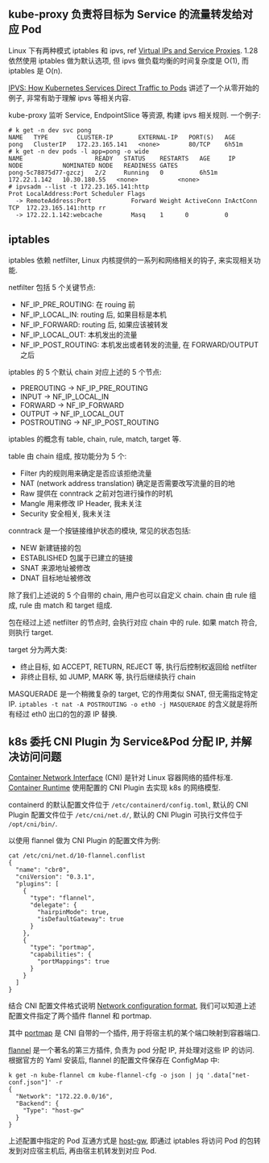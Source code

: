 ## kube-proxy 负责将目标为 Service 的流量转发给对应 Pod
Linux 下有两种模式 iptables 和 ipvs,
ref [Virtual IPs and Service Proxies](https://kubernetes.io/docs/reference/networking/virtual-ips/).
1.28 依然使用 iptables 做为默认选项, 但 ipvs 做负载均衡的时间复杂度是 O(1), 而 iptables 是 O(n).

[IPVS: How Kubernetes Services Direct Traffic to Pods](https://dustinspecker.com/posts/ipvs-how-kubernetes-services-direct-traffic-to-pods/)
讲述了一个从零开始的例子, 非常有助于理解 ipvs 等相关内容.

kube-proxy 监听 Service, EndpointSlice 等资源, 构建 ipvs 相关规则. 一个例子:
```shell
# k get -n dev svc pong
NAME   TYPE        CLUSTER-IP       EXTERNAL-IP   PORT(S)   AGE
pong   ClusterIP   172.23.165.141   <none>        80/TCP    6h51m
# k get -n dev pods -l app=pong -o wide
NAME                    READY   STATUS    RESTARTS   AGE     IP             NODE           NOMINATED NODE   READINESS GATES
pong-5c78875d77-gzczj   2/2     Running   0          6h51m   172.22.1.142   10.30.180.55   <none>           <none>
# ipvsadm --list -t 172.23.165.141:http
Prot LocalAddress:Port Scheduler Flags
  -> RemoteAddress:Port           Forward Weight ActiveConn InActConn
TCP  172.23.165.141:http rr
  -> 172.22.1.142:webcache        Masq    1      0          0
```

## iptables
iptables 依赖 netfilter, Linux 内核提供的一系列和网络相关的钩子, 来实现相关功能.

netfilter 包括 5 个关键节点:
- NF_IP_PRE_ROUTING: 在 rouing 前
- NF_IP_LOCAL_IN: routing 后, 如果目标是本机
- NF_IP_FORWARD: routing 后, 如果应该被转发
- NF_IP_LOCAL_OUT: 本机发出的流量
- NF_IP_POST_ROUTING: 本机发出或者转发的流量, 在 FORWARD/OUTPUT 之后

iptables 的 5 个默认 chain 对应上述的 5 个节点:
- PREROUTING    -> NF_IP_PRE_ROUTING
- INPUT         -> NF_IP_LOCAL_IN
- FORWARD       -> NF_IP_FORWARD
- OUTPUT        -> NF_IP_LOCAL_OUT
- POSTROUTING   -> NF_IP_POST_ROUTING

iptables 的概念有 table, chain, rule, match, target 等.

table 由 chain 组成, 按功能分为 5 个:
- Filter 内的规则用来确定是否应该拒绝流量
- NAT (network address translation) 确定是否需要改写流量的目的地
- Raw 提供在 conntrack 之前对包进行操作的时机
- Mangle 用来修改 IP Header, 我未关注
- Security 安全相关, 我未关注

conntrack 是一个按链接维护状态的模块, 常见的状态包括:
- NEW 新建链接的包
- ESTABLISHED 包属于已建立的链接
- SNAT 来源地址被修改
- DNAT 目标地址被修改

除了我们上述说的 5 个自带的 chain, 用户也可以自定义 chain.
chain 由 rule 组成, rule 由 match 和 target 组成.

包在经过上述 netfilter 的节点时, 会执行对应 chain 中的 rule.
如果 match 符合, 则执行 target.

target 分为两大类:
- 终止目标, 如 ACCEPT, RETURN, REJECT 等, 执行后控制权返回给 netfilter
- 非终止目标, 如 JUMP, MARK 等, 执行后继续执行 chain

MASQUERADE 是一个稍微复杂的 target, 它的作用类似 SNAT, 但无需指定特定 IP.
`iptables -t nat -A POSTROUTING -o eth0 -j MASQUERADE`
的含义就是将所有经过 eth0 出口的包的源 IP 替换.

## k8s 委托 CNI Plugin 为 Service&Pod 分配 IP, 并解决访问问题
[Container Network Interface](https://github.com/containernetworking/cni) (CNI)
是针对 Linux 容器网络的插件标准.
[Container Runtime](https://kubernetes.io/docs/setup/production-environment/container-runtimes/)
使用配置的 CNI Plugin 去实现 k8s 的网络模型.

containerd 的默认配置文件位于 `/etc/containerd/config.toml`,
默认的 CNI Plugin 配置文件位于 `/etc/cni/net.d/`,
默认的 CNI Plugin 可执行文件位于 `/opt/cni/bin/`.

以使用 flannel 做为 CNI Plugin 的配置文件为例:
```shell
cat /etc/cni/net.d/10-flannel.conflist
{
  "name": "cbr0",
  "cniVersion": "0.3.1",
  "plugins": [
    {
      "type": "flannel",
      "delegate": {
        "hairpinMode": true,
        "isDefaultGateway": true
      }
    },
    {
      "type": "portmap",
      "capabilities": {
        "portMappings": true
      }
    }
  ]
}
```
结合 CNI 配置文件格式说明 [Network configuration format](https://github.com/containernetworking/cni/blob/main/SPEC.md#section-1-network-configuration-format),
我们可以知道上述配置文件指定了两个插件 flannel 和 portmap.

其中 [portmap](https://www.cni.dev/plugins/current/meta/portmap/) 是 CNI 自带的一个插件, 用于将宿主机的某个端口映射到容器端口.

[flannel](https://github.com/flannel-io/flannel/blob/master/Documentation/configuration.md) 是一个著名的第三方插件,
负责为 pod 分配 IP, 并处理对这些 IP 的访问. 根据官方的 Yaml 安装后, flannel 的配置文件保存在 ConfigMap 中:
```shell
k get -n kube-flannel cm kube-flannel-cfg -o json | jq '.data["net-conf.json"]' -r
{
  "Network": "172.22.0.0/16",
  "Backend": {
    "Type": "host-gw"
  }
}
```
上述配置中指定的 Pod 互通方式是 [host-gw](https://github.com/flannel-io/flannel/blob/master/Documentation/backends.md#host-gw),
即通过 iptables 将访问 Pod 的包转发到对应宿主机后, 再由宿主机转发到对应 Pod.
